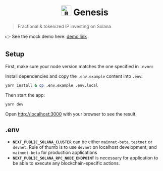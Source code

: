 <h1 align="center"><img alt="🥚" src="https://i.ibb.co/4ZLv0Xj/genesis-logo.png" width="auto" height="32px" style="border-radius:2px;margin-bottom:-6px;"/>&nbsp;Genesis</h1>

> Fractional & tokenized IP investing on Solana

👉 See the mock demo here: [demo link](https://genesis-app-web.vercel.app/invest)

## Setup

First, make sure your node version matches the one specified in `.nvmrc`

Install dependencies and copy the `.env.example` content into `.env`:

```bash
yarn install & cp .env.example .env.local
```

Then start the app:

```bash
yarn dev
```

Open [http://localhost:3000](http://localhost:3000) with your browser to see the result.

## .env

- **`NEXT_PUBLIC_SOLANA_CLUSTER`** can be either `mainnet-beta`, `testnet` or `devnet`. Rule of thumb is to use `devnet` on localhost development, and `mainnet-beta` for production applications
- **`NEXT_PUBLIC_SOLANA_RPC_NODE_ENDPOINT`** is necessary for application to be able to execute any blockchain-specific actions.

